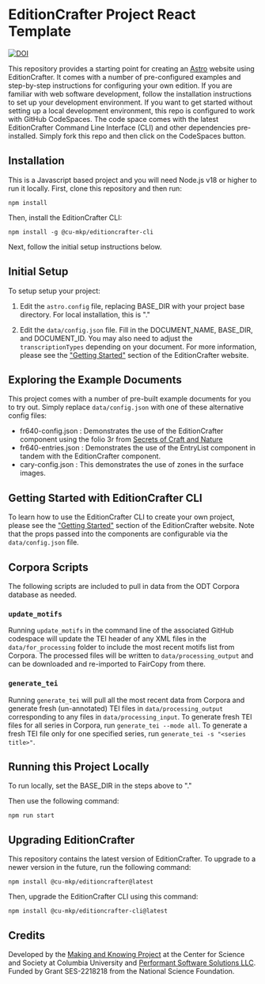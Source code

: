 # EditionCrafter Project React Template

[![DOI](https://zenodo.org/badge/883392542.svg)](https://doi.org/10.5281/zenodo.16755979)

This repository provides a starting point for creating an [Astro](https://astro.build/) website using EditionCrafter. It comes with a number of pre-configured examples and step-by-step instructions for configuring your own edition. If you are familiar with web software development, follow the installation instructions to set up your development environment. If you want to get started without setting up a local development environment, this repo is configured to work with GitHub CodeSpaces. The code space comes with the latest EditionCrafter Command Line Interface (CLI) and other dependencies pre-installed. Simply fork this repo and then click on the CodeSpaces button.

## Installation

This is a Javascript based project and you will need Node.js v18 or higher to run it locally. First, clone this repository and then run:

`npm install`

Then, install the EditionCrafter CLI:

`npm install -g @cu-mkp/editioncrafter-cli`

Next, follow the initial setup instructions below.

## Initial Setup

To setup setup your project:

1. Edit the `astro.config` file, replacing BASE_DIR with your project base directory. For local installation, this is "."

2. Edit the `data/config.json` file. Fill in the DOCUMENT_NAME, BASE_DIR, and DOCUMENT_ID. You may also need to adjust the `transcriptionTypes` depending on your document. For more information, please see the ["Getting Started"](https://editioncrafter.org/getting-started/) section of the EditionCrafter website.

## Exploring the Example Documents

This project comes with a number of pre-built example documents for you to try out. Simply replace `data/config.json` with one of these alternative config files:

- fr640-config.json : Demonstrates the use of the EditionCrafter component using the folio 3r from [Secrets of Craft and Nature](https://edition640.makingandknowing.org/#/folios/3r)
- fr640-entries.json : Demonstrates the use of the EntryList component in tandem with the EditionCrafter component.
- cary-config.json : This demonstrates the use of zones in the surface images.

## Getting Started with EditionCrafter CLI

To learn how to use the EditionCrafter CLI to create your own project, please see the ["Getting Started"](https://editioncrafter.org/getting-started/) section of the EditionCrafter website. Note that the props passed into the components are configurable via the `data/config.json` file.

## Corpora Scripts

The following scripts are included to pull in data from the ODT Corpora database as needed.

### `update_motifs`

Running `update_motifs` in the command line of the associated GitHub codespace will update the TEI header of any XML files in the `data/for_processing` folder to include the most recent motifs list from Corpora. The processed files will be written to `data/processing_output` and can be downloaded and re-imported to FairCopy from there.

### `generate_tei`

Running `generate_tei` will pull all the most recent data from Corpora and generate fresh (un-annotated) TEI files in `data/processing_output` corresponding to any files in `data/processing_input`. To generate fresh TEI files for all series in Corpora, run `generate_tei --mode all`. To generate a fresh TEI file only for one specified series, run `generate_tei -s "<series title>"`.

## Running this Project Locally

To run locally, set the BASE_DIR in the steps above to "."

Then use the following command:

`npm run start`

## Upgrading EditionCrafter

This repository contains the latest version of EditionCrafter. To upgrade to a newer version in the future, run the following command:

`npm install @cu-mkp/editioncrafter@latest`

Then, upgrade the EditionCrafter CLI using this command:

`npm install @cu-mkp/editioncrafter-cli@latest`

## Credits

Developed by the [Making and Knowing Project](https://www.makingandknowing.org/) at the Center for Science and Society at Columbia University and [Performant Software Solutions LLC](https://www.performantsoftware.com). Funded by Grant SES-2218218 from the National Science Foundation.
